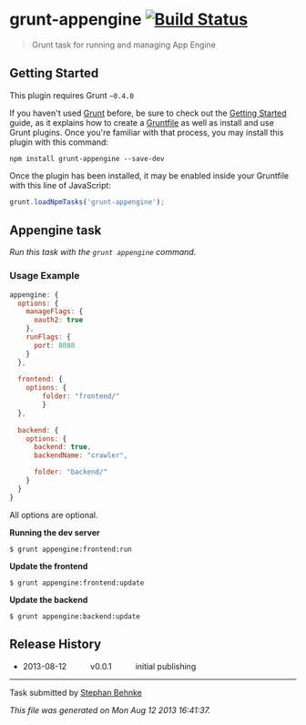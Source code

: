 # grunt-appengine [![Build Status](https://travis-ci.org/101loops/grunt-appengine.png?branch=master)](https://travis-ci.org/101loops/grunt-appengine)

> Grunt task for running and managing App Engine



## Getting Started
This plugin requires Grunt `~0.4.0`

If you haven't used [Grunt](http://gruntjs.com/) before, be sure to check out the [Getting Started](http://gruntjs.com/getting-started) guide, as it explains how to create a [Gruntfile](http://gruntjs.com/sample-gruntfile) as well as install and use Grunt plugins. Once you're familiar with that process, you may install this plugin with this command:

```shell
npm install grunt-appengine --save-dev
```

Once the plugin has been installed, it may be enabled inside your Gruntfile with this line of JavaScript:

```js
grunt.loadNpmTasks('grunt-appengine');
```




## Appengine task
_Run this task with the `grunt appengine` command._



### Usage Example

```js
appengine: {
  options: {
    manageFlags: {
      oauth2: true
    },
    runFlags: {
      port: 8080
    }
  },
  
  frontend: {
  	options: {
    	folder: "frontend/"
		}
  },
  
  backend: {
    options: {
      backend: true,
      backendName: "crawler",

      folder: "backend/"
    }
  }
}
```

All options are optional.


**Running the dev server**

```shell
$ grunt appengine:frontend:run
```


**Update the frontend**

```shell
$ grunt appengine:frontend:update
```


**Update the backend**

```shell
$ grunt appengine:backend:update
```

## Release History

 * 2013-08-12   v0.0.1   initial publishing

---

Task submitted by [Stephan Behnke](http://stephanbehnke.com)

*This file was generated on Mon Aug 12 2013 16:41:37.*
